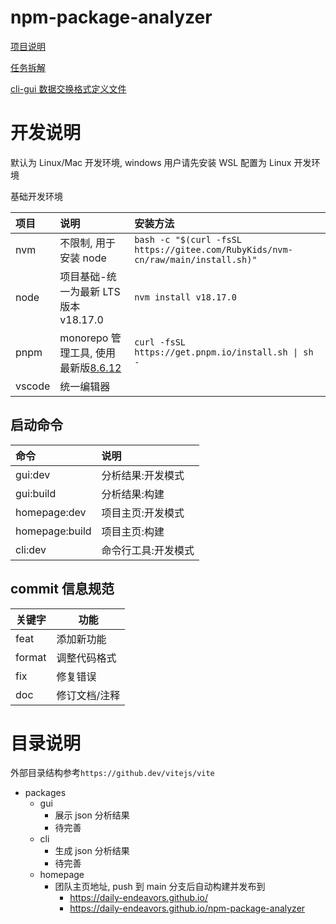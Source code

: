 # npm-package-analyzer

[项目说明](./docs/项目说明.md)

[任务拆解](./docs/任务拆解.md)

[cli-gui 数据交换格式定义文件](./docs/demo.d.ts)

# 开发说明

默认为 Linux/Mac 开发环境, windows 用户请先安装 WSL 配置为 Linux 开发环境

基础开发环境

| 项目   | 说明                                                                    | 安装方法                                                                        |
| :----- | :---------------------------------------------------------------------- | :------------------------------------------------------------------------------ |
| nvm    | 不限制, 用于安装 node                                                   | `bash -c "$(curl -fsSL https://gitee.com/RubyKids/nvm-cn/raw/main/install.sh)"` |
| node   | 项目基础-统一为最新 LTS 版本 v18.17.0                                   | `nvm install v18.17.0`                                                          |
| pnpm   | monorepo 管理工具, 使用最新版[8.6.12](https://www.pnpm.cn/installation) | `curl -fsSL https://get.pnpm.io/install.sh \| sh -`                             |
| vscode | 统一编辑器                                                              |                                                                                 |

## 启动命令

| 命令           | 说明                |
| :------------- | :------------------ |
| gui:dev        | 分析结果:开发模式   |
| gui:build      | 分析结果:构建       |
| homepage:dev   | 项目主页:开发模式   |
| homepage:build | 项目主页:构建       |
| cli:dev        | 命令行工具:开发模式 |

## commit 信息规范

| 关键字 | 功能          |
| ------ | ------------- |
| feat   | 添加新功能    |
| format | 调整代码格式  |
| fix    | 修复错误      |
| doc    | 修订文档/注释 |

# 目录说明

外部目录结构参考`https://github.dev/vitejs/vite`

- packages
  - gui
    - 展示 json 分析结果
    - 待完善
  - cli
    - 生成 json 分析结果
    - 待完善
  - homepage
    - 团队主页地址, push 到 main 分支后自动构建并发布到
      - https://daily-endeavors.github.io/
      - https://daily-endeavors.github.io/npm-package-analyzer
